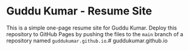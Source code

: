 # Guddu Kumar - Resume Site

This is a simple one-page resume site for Guddu Kumar. Deploy this repository to GitHub Pages by pushing the files to the `main` branch of a repository named `guddukumar.github.io`.#   g u d d u k u m a r . g i t h u b . i o  
 